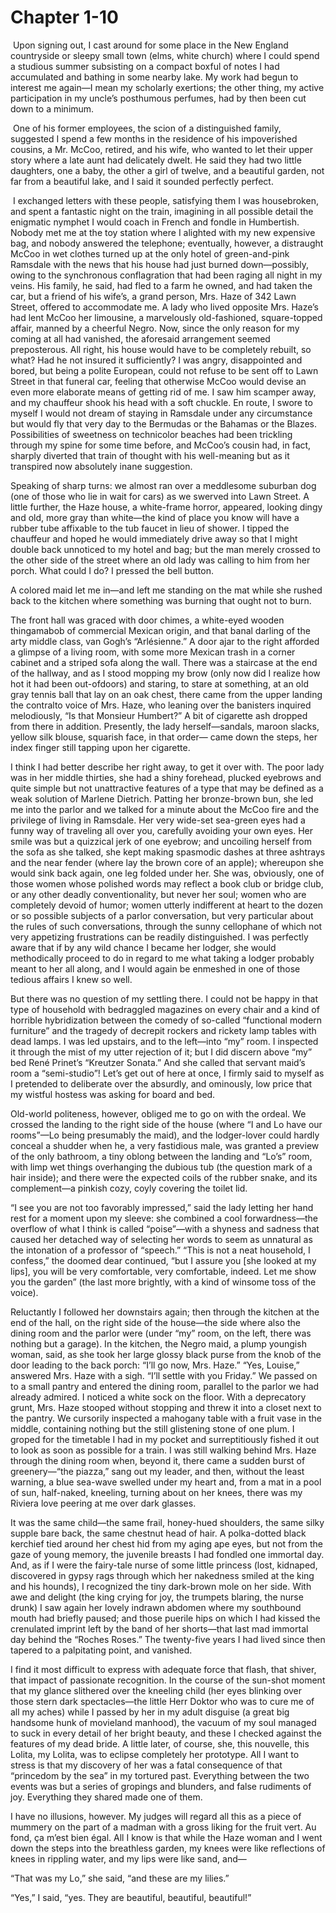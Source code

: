 # Chapter 1-10

​    Upon signing out, I cast around for some place in the New England countryside or sleepy small town (elms, white church) where I could spend a studious summer subsisting on a compact boxful of notes I had accumulated and bathing in some nearby lake. My work had begun to interest me again—I mean my scholarly exertions; the other thing, my active participation in my uncle’s posthumous perfumes, had by then been cut down to a minimum.

​    One of his former employees, the scion of a distinguished family, suggested I spend a few months in the residence of his impoverished cousins, a Mr. McCoo, retired, and his wife, who wanted to let their upper story where a late aunt had delicately dwelt. He said they had two little daughters, one a baby, the other a girl of twelve, and a beautiful garden, not far from a beautiful lake, and I said it sounded perfectly perfect.

​    I exchanged letters with these people, satisfying them I was housebroken, and spent a fantastic night on the train, imagining in all possible detail the enigmatic nymphet I would coach in French and fondle in Humbertish. Nobody met me at the toy station where I alighted with my new expensive bag, and nobody answered the telephone; eventually, however, a distraught McCoo in wet clothes turned up at the only hotel of green-and-pink Ramsdale with the news that his house had just burned down—possibly, owing to the synchronous conflagration that had been raging all night in my veins. His family, he said, had fled to a farm he owned, and had taken the car, but a friend of his wife’s, a grand person, Mrs. Haze of 342 Lawn Street, offered to accommodate me. A lady who lived opposite Mrs. Haze’s had lent McCoo her limousine,
a marvelously old-fashioned, square-topped affair, manned by
a cheerful Negro. Now, since the only reason for my coming at
all had vanished, the aforesaid arrangement seemed
preposterous. All right, his house would have to be
completely rebuilt, so what? Had he not insured it
sufficiently? I was angry, disappointed and bored, but being
a polite European, could not refuse to be sent off to Lawn
Street in that funeral car, feeling that otherwise McCoo
would devise an even more elaborate means of getting rid of
me. I saw him scamper away, and my chauffeur shook his head
with a soft chuckle. En route, I swore to myself I would not
dream of staying in Ramsdale under any circumstance but would
fly that very day to the Bermudas or the Bahamas or the
Blazes. Possibilities of sweetness on technicolor beaches had
been trickling through my spine for some time before, and
McCoo’s cousin had, in fact, sharply diverted that train of
thought with his well-meaning but as it transpired now
absolutely inane suggestion.

Speaking of sharp turns: we almost ran over a meddlesome
suburban dog (one of those who lie in wait for cars) as we
swerved into Lawn Street. A little further, the Haze house, a
white-frame horror, appeared, looking dingy and old, more
gray than white—the kind of place you know will have a
rubber tube affixable to the tub faucet in lieu of shower. I
tipped the chauffeur and hoped he would immediately drive
away so that I might double back unnoticed to my hotel and
bag; but the man merely crossed to the other side of the
street where an old lady was calling to him from her porch.
What could I do? I pressed the bell button.

A colored maid let me in—and left me standing on the mat
while she rushed back to the kitchen where something was
burning that ought not to burn.

The front hall was graced with door chimes, a white-eyed
wooden thingamabob of commercial Mexican origin, and that
banal darling of the arty middle class, van Gogh’s
“Arlésienne.” A door ajar to the right afforded a glimpse
of a living room, with some more Mexican trash in a corner
cabinet and a striped sofa along the wall. There was a
staircase at the end of the hallway, and as I stood mopping
my brow (only now did I realize how hot it had been out-ofdoors)
and staring, to stare at something, at an old gray
tennis ball that lay on an oak chest, there came from the
upper landing the contralto voice of Mrs. Haze, who leaning
over the banisters inquired melodiously, “Is that Monsieur
Humbert?” A bit of cigarette ash dropped from there in
addition. Presently, the lady herself—sandals, maroon
slacks, yellow silk blouse, squarish face, in that order—
came down the steps, her index finger still tapping upon her
cigarette.

I think I had better describe her right away, to get it
over with. The poor lady was in her middle thirties, she had
a shiny forehead, plucked eyebrows and quite simple but not
unattractive features of a type that may be defined as a weak
solution of Marlene Dietrich. Patting her bronze-brown bun,
she led me into the parlor and we talked for a minute about
the McCoo fire and the privilege of living in Ramsdale. Her
very wide-set sea-green eyes had a funny way of traveling all
over you, carefully avoiding your own eyes. Her smile was but
a quizzical jerk of one eyebrow; and uncoiling herself from
the sofa as she talked, she kept making spasmodic dashes at
three ashtrays and the near fender (where lay the brown core
of an apple); whereupon she would sink back again, one leg
folded under her. She was, obviously, one of those women
whose polished words may reflect a book club or bridge club,
or any other deadly conventionality, but never her soul;
women who are completely devoid of humor; women utterly
indifferent at heart to the dozen or so possible subjects of
a parlor conversation, but very particular about the rules of
such conversations, through the sunny cellophane of which not
very appetizing frustrations can be readily distinguished. I
was perfectly aware that if by any wild chance I became her
lodger, she would methodically proceed to do in regard to me
what taking a lodger probably meant to her all along, and I
would again be enmeshed in one of those tedious affairs I
knew so well.

But there was no question of my settling there. I could not
be happy in that type of household with bedraggled magazines
on every chair and a kind of horrible hybridization between
the comedy of so-called “functional modern furniture” and
the tragedy of decrepit rockers and rickety lamp tables with
dead lamps. I was led upstairs, and to the left—into “my”
room. I inspected it through the mist of my utter rejection
of it; but I did discern above “my” bed René Prinet’s
“Kreutzer Sonata.” And she called that servant maid’s room
a “semi-studio”! Let’s get out of here at once, I firmly
said to myself as I pretended to deliberate over the
absurdly, and ominously, low price that my wistful hostess
was asking for board and bed.

Old-world politeness, however, obliged me to go on with the
ordeal. We crossed the landing to the right side of the house
(where “I and Lo have our rooms”—Lo being presumably the
maid), and the lodger-lover could hardly conceal a shudder
when he, a very fastidious male, was granted a preview of the
only bathroom, a tiny oblong between the landing and
“Lo’s” room, with limp wet things overhanging the dubious
tub (the question mark of a hair inside); and there were the
expected coils of the rubber snake, and its complement—a
pinkish cozy, coyly covering the toilet lid.

“I see you are not too favorably impressed,” said the
lady letting her hand rest for a moment upon my sleeve: she
combined a cool forwardness—the overflow of what I think is
called “poise”—with a shyness and sadness that caused her
detached way of selecting her words to seem as unnatural as
the intonation of a professor of “speech.” “This is not a
neat household, I confess,” the doomed dear continued, “but
I assure you [she looked at my lips], you will be very
comfortable, very comfortable, indeed. Let me show you the
garden” (the last more brightly, with a kind of winsome toss
of the voice).

Reluctantly I followed her downstairs again; then through
the kitchen at the end of the hall, on the right side of the
house—the side where also the dining room and the parlor
were (under “my” room, on the left, there was nothing but a
garage). In the kitchen, the Negro maid, a plump youngish
woman, said, as she took her large glossy black purse from
the knob of the door leading to the back porch: “I’ll go
now, Mrs. Haze.” “Yes, Louise,” answered Mrs. Haze with a
sigh. “I’ll settle with you Friday.” We passed on to a
small pantry and entered the dining room, parallel to the
parlor we had already admired. I noticed a white sock on the
floor. With a deprecatory grunt, Mrs. Haze stooped without
stopping and threw it into a closet next to the pantry. We
cursorily inspected a mahogany table with a fruit vase in the
middle, containing nothing but the still glistening stone of
one plum. I groped for the timetable I had in my pocket and
surreptitiously fished it out to look as soon as possible for
a train. I was still walking behind Mrs. Haze through the
dining room when, beyond it, there came a sudden burst of
greenery—“the piazza,” sang out my leader, and then,
without the least warning, a blue sea-wave swelled under my
heart and, from a mat in a pool of sun, half-naked, kneeling,
turning about on her knees, there was my Riviera love peering
at me over dark glasses.

It was the same child—the same frail, honey-hued
shoulders, the same silky supple bare back, the same chestnut
head of hair. A polka-dotted black kerchief tied around her
chest hid from my aging ape eyes, but not from the gaze of
young memory, the juvenile breasts I had fondled one immortal
day. And, as if I were the fairy-tale nurse of some little
princess (lost, kidnaped, discovered in gypsy rags through
which her nakedness smiled at the king and his hounds), I
recognized the tiny dark-brown mole on her side. With awe and
delight (the king crying for joy, the trumpets blaring, the
nurse drunk) I saw again her lovely indrawn abdomen where my
southbound mouth had briefly paused; and those puerile hips
on which I had kissed the crenulated imprint left by the band
of her shorts—that last mad immortal day behind the “Roches
Roses.” The twenty-five years I had lived since then tapered
to a palpitating point, and vanished.

I find it most difficult to express with adequate force
that flash, that shiver, that impact of passionate
recognition. In the course of the sun-shot moment that my
glance slithered over the kneeling child (her eyes blinking
over those stern dark spectacles—the little Herr Doktor who
was to cure me of all my aches) while I passed by her in my
adult disguise (a great big handsome hunk of movieland
manhood), the vacuum of my soul managed to suck in every
detail of her bright beauty, and these I checked against the
features of my dead bride. A little later, of course, she,
this nouvelle, this Lolita, my Lolita, was to eclipse
completely her prototype. All I want to stress is that my
discovery of her was a fatal consequence of that “princedom
by the sea” in my tortured past. Everything between the two
events was but a series of gropings and blunders, and false
rudiments of joy. Everything they shared made one of them.

I have no illusions, however. My judges will regard all
this as a piece of mummery on the part of a madman with a
gross liking for the fruit vert. Au fond, ça m’est bien
égal. All I know is that while the Haze woman and I went down
the steps into the breathless garden, my knees were like
reflections of knees in rippling water, and my lips were like
sand, and—

“That was my Lo,” she said, “and these are my lilies.”

“Yes,” I said, “yes. They are beautiful, beautiful,
beautiful!”